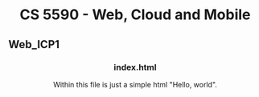 <h1 align="center" color="#0000FF">CS 5590 - Web, Cloud and Mobile</h1>
<h2>Web_ICP1</h2>
<h3 align="center">index.html</h3>
<p align="center">Within this file is just a simple html "Hello, world".</p>